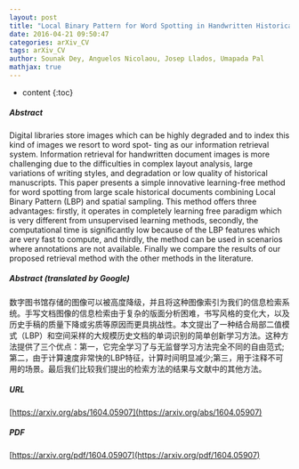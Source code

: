 ```yaml
---
layout: post
title: "Local Binary Pattern for Word Spotting in Handwritten Historical Document"
date: 2016-04-21 09:50:47
categories: arXiv_CV
tags: arXiv_CV
author: Sounak Dey, Anguelos Nicolaou, Josep Llados, Umapada Pal
mathjax: true
---
```


* content
{:toc}

##### Abstract
Digital libraries store images which can be highly degraded and to index this kind of images we resort to word spot- ting as our information retrieval system. Information retrieval for handwritten document images is more challenging due to the difficulties in complex layout analysis, large variations of writing styles, and degradation or low quality of historical manuscripts. This paper presents a simple innovative learning-free method for word spotting from large scale historical documents combining Local Binary Pattern (LBP) and spatial sampling. This method offers three advantages: firstly, it operates in completely learning free paradigm which is very different from unsupervised learning methods, secondly, the computational time is significantly low because of the LBP features which are very fast to compute, and thirdly, the method can be used in scenarios where annotations are not available. Finally we compare the results of our proposed retrieval method with the other methods in the literature.

##### Abstract (translated by Google)
数字图书馆存储的图像可以被高度降级，并且将这种图像索引为我们的信息检索系统。手写文档图像的信息检索由于复杂的版面分析困难，书写风格的变化大，以及历史手稿的质量下降或劣质等原因而更具挑战性。本文提出了一种结合局部二值模式（LBP）和空间采样的大规模历史文档的单词识别的简单创新学习方法。这种方法提供了三个优点：第一，它完全学习了与无监督学习方法完全不同的自由范式;第二，由于计算速度非常快的LBP特征，计算时间明显减少;第三，用于注释不可用的场景。最后我们比较我们提出的检索方法的结果与文献中的其他方法。

##### URL
[https://arxiv.org/abs/1604.05907](https://arxiv.org/abs/1604.05907)

##### PDF
[https://arxiv.org/pdf/1604.05907](https://arxiv.org/pdf/1604.05907)


